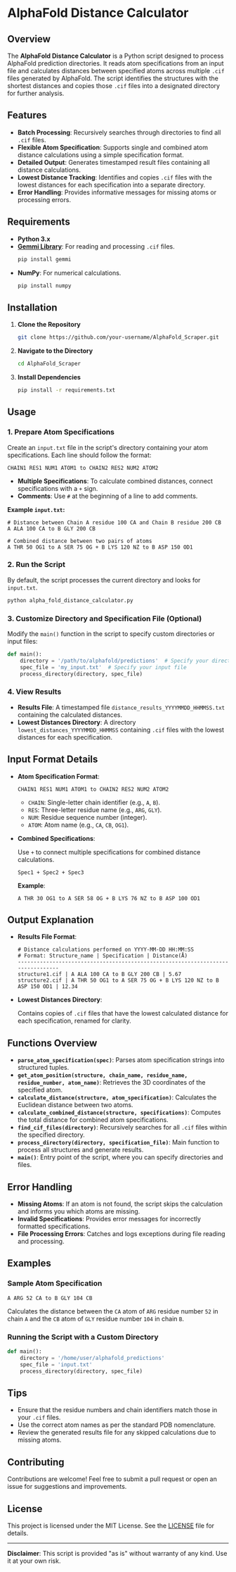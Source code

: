 # AlphaFold Distance Calculator

## Overview

The **AlphaFold Distance Calculator** is a Python script designed to process AlphaFold prediction directories. It reads atom specifications from an input file and calculates distances between specified atoms across multiple `.cif` files generated by AlphaFold. The script identifies the structures with the shortest distances and copies those `.cif` files into a designated directory for further analysis.

## Features

- **Batch Processing**: Recursively searches through directories to find all `.cif` files.
- **Flexible Atom Specification**: Supports single and combined atom distance calculations using a simple specification format.
- **Detailed Output**: Generates timestamped result files containing all distance calculations.
- **Lowest Distance Tracking**: Identifies and copies `.cif` files with the lowest distances for each specification into a separate directory.
- **Error Handling**: Provides informative messages for missing atoms or processing errors.

## Requirements

- **Python 3.x**
- **[Gemmi Library](https://gemmi.readthedocs.io/en/latest/)**: For reading and processing `.cif` files.
  ```bash
  pip install gemmi
  ```
- **NumPy**: For numerical calculations.
  ```bash
  pip install numpy
  ```

## Installation

1. **Clone the Repository**
   ```bash
   git clone https://github.com/your-username/AlphaFold_Scraper.git
   ```
2. **Navigate to the Directory**
   ```bash
   cd AlphaFold_Scraper
   ```
3. **Install Dependencies**
   ```bash
   pip install -r requirements.txt
   ```

## Usage

### 1. Prepare Atom Specifications

Create an `input.txt` file in the script's directory containing your atom specifications. Each line should follow the format:

```
CHAIN1 RES1 NUM1 ATOM1 to CHAIN2 RES2 NUM2 ATOM2
```

- **Multiple Specifications**: To calculate combined distances, connect specifications with a `+` sign.
- **Comments**: Use `#` at the beginning of a line to add comments.

**Example `input.txt`:**

```
# Distance between Chain A residue 100 CA and Chain B residue 200 CB
A ALA 100 CA to B GLY 200 CB

# Combined distance between two pairs of atoms
A THR 50 OG1 to A SER 75 OG + B LYS 120 NZ to B ASP 150 OD1
```

### 2. Run the Script

By default, the script processes the current directory and looks for `input.txt`.

```bash
python alpha_fold_distance_calculator.py
```

### 3. Customize Directory and Specification File (Optional)

Modify the `main()` function in the script to specify custom directories or input files:

```python
def main():
    directory = '/path/to/alphafold/predictions'  # Specify your directory
    spec_file = 'my_input.txt'  # Specify your input file
    process_directory(directory, spec_file)
```

### 4. View Results

- **Results File**: A timestamped file `distance_results_YYYYMMDD_HHMMSS.txt` containing the calculated distances.
- **Lowest Distances Directory**: A directory `lowest_distances_YYYYMMDD_HHMMSS` containing `.cif` files with the lowest distances for each specification.

## Input Format Details

- **Atom Specification Format**:

  ```
  CHAIN1 RES1 NUM1 ATOM1 to CHAIN2 RES2 NUM2 ATOM2
  ```

  - `CHAIN`: Single-letter chain identifier (e.g., `A`, `B`).
  - `RES`: Three-letter residue name (e.g., `ARG`, `GLY`).
  - `NUM`: Residue sequence number (integer).
  - `ATOM`: Atom name (e.g., `CA`, `CB`, `OG1`).

- **Combined Specifications**:

  Use `+` to connect multiple specifications for combined distance calculations.

  ```
  Spec1 + Spec2 + Spec3
  ```

  **Example**:

  ```
  A THR 30 OG1 to A SER 58 OG + B LYS 76 NZ to B ASP 100 OD1
  ```

## Output Explanation

- **Results File Format**:

  ```
  # Distance calculations performed on YYYY-MM-DD HH:MM:SS
  # Format: Structure_name | Specification | Distance(Å)
  --------------------------------------------------------------------------------
  structure1.cif | A ALA 100 CA to B GLY 200 CB | 5.67
  structure2.cif | A THR 50 OG1 to A SER 75 OG + B LYS 120 NZ to B ASP 150 OD1 | 12.34
  ```

- **Lowest Distances Directory**:

  Contains copies of `.cif` files that have the lowest calculated distance for each specification, renamed for clarity.

## Functions Overview

- **`parse_atom_specification(spec)`**: Parses atom specification strings into structured tuples.
- **`get_atom_position(structure, chain_name, residue_name, residue_number, atom_name)`**: Retrieves the 3D coordinates of the specified atom.
- **`calculate_distance(structure, atom_specification)`**: Calculates the Euclidean distance between two atoms.
- **`calculate_combined_distance(structure, specifications)`**: Computes the total distance for combined atom specifications.
- **`find_cif_files(directory)`**: Recursively searches for all `.cif` files within the specified directory.
- **`process_directory(directory, specification_file)`**: Main function to process all structures and generate results.
- **`main()`**: Entry point of the script, where you can specify directories and files.

## Error Handling

- **Missing Atoms**: If an atom is not found, the script skips the calculation and informs you which atoms are missing.
- **Invalid Specifications**: Provides error messages for incorrectly formatted specifications.
- **File Processing Errors**: Catches and logs exceptions during file reading and processing.

## Examples

### Sample Atom Specification

```
A ARG 52 CA to B GLY 104 CB
```

Calculates the distance between the `CA` atom of `ARG` residue number `52` in chain `A` and the `CB` atom of `GLY` residue number `104` in chain `B`.

### Running the Script with a Custom Directory

```python
def main():
    directory = '/home/user/alphafold_predictions'
    spec_file = 'input.txt'
    process_directory(directory, spec_file)
```

## Tips

- Ensure that the residue numbers and chain identifiers match those in your `.cif` files.
- Use the correct atom names as per the standard PDB nomenclature.
- Review the generated results file for any skipped calculations due to missing atoms.

## Contributing

Contributions are welcome! Feel free to submit a pull request or open an issue for suggestions and improvements.

## License

This project is licensed under the MIT License. See the [LICENSE](LICENSE) file for details.

---

**Disclaimer**: This script is provided "as is" without warranty of any kind. Use it at your own risk.